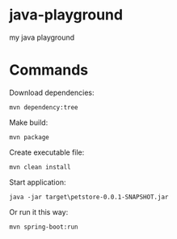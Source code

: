 # java-playground
my java playground

# Commands

Download dependencies:

``mvn dependency:tree``

Make build:

``mvn package``

Create executable file:

``mvn clean install``

Start application:

``java -jar target\petstore-0.0.1-SNAPSHOT.jar``

Or run it this way:

``mvn spring-boot:run``